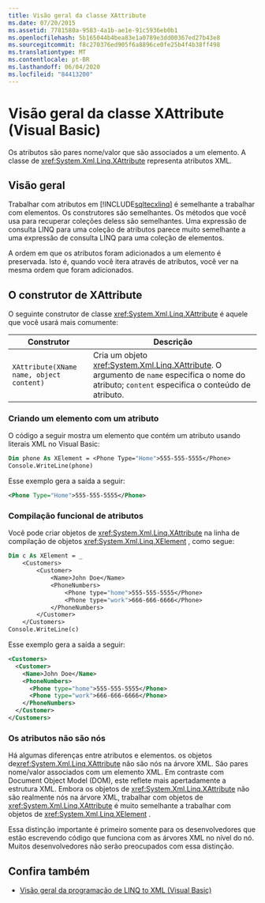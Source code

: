 ```yaml
---
title: Visão geral da classe XAttribute
ms.date: 07/20/2015
ms.assetid: 7781580a-9583-4a1b-ae1e-91c5936eb0b1
ms.openlocfilehash: 5b165044b4bea83e1a0789e3dd00367ed27b43e8
ms.sourcegitcommit: f8c270376ed905f6a8896ce0fe25b4f4b38ff498
ms.translationtype: MT
ms.contentlocale: pt-BR
ms.lasthandoff: 06/04/2020
ms.locfileid: "84413200"
---
```

# <a name="xattribute-class-overview-visual-basic"></a>Visão geral da classe XAttribute (Visual Basic)
Os atributos são pares nome/valor que são associados a um elemento. A classe de <xref:System.Xml.Linq.XAttribute> representa atributos XML.  
  
## <a name="overview"></a>Visão geral  
 Trabalhar com atributos em [!INCLUDE[sqltecxlinq](~/includes/sqltecxlinq-md.md)] é semelhante a trabalhar com elementos. Os construtores são semelhantes. Os métodos que você usa para recuperar coleções deless são semelhantes. Uma expressão de consulta LINQ para uma coleção de atributos parece muito semelhante a uma expressão de consulta LINQ para uma coleção de elementos.  
  
 A ordem em que os atributos foram adicionados a um elemento é preservada. Isto é, quando você itera através de atributos, você ver na mesma ordem que foram adicionados.  
  
## <a name="the-xattribute-constructor"></a>O construtor de XAttribute  
 O seguinte construtor de classe <xref:System.Xml.Linq.XAttribute> é aquele que você usará mais comumente:  
  
|Construtor|Descrição|  
|-----------------|-----------------|  
|`XAttribute(XName name, object content)`|Cria um objeto <xref:System.Xml.Linq.XAttribute>. O argumento de `name` especifica o nome do atributo; `content` especifica o conteúdo de atributo.|  
  
### <a name="creating-an-element-with-an-attribute"></a>Criando um elemento com um atributo  
 O código a seguir mostra um elemento que contém um atributo usando literais XML no Visual Basic:  
  
```vb  
Dim phone As XElement = <Phone Type="Home">555-555-5555</Phone>  
Console.WriteLine(phone)  
```  
  
 Esse exemplo gera a saída a seguir:  
  
```xml  
<Phone Type="Home">555-555-5555</Phone>  
```  
  
### <a name="functional-construction-of-attributes"></a>Compilação funcional de atributos  
 Você pode criar objetos de <xref:System.Xml.Linq.XAttribute> na linha de compilação de objetos <xref:System.Xml.Linq.XElement> , como segue:  
  
```vb  
Dim c As XElement = _  
    <Customers>  
        <Customer>  
            <Name>John Doe</Name>  
            <PhoneNumbers>  
                <Phone type="home">555-555-5555</Phone>  
                <Phone type="work">666-666-6666</Phone>  
            </PhoneNumbers>  
        </Customer>  
    </Customers>  
Console.WriteLine(c)  
```  
  
 Esse exemplo gera a saída a seguir:  
  
```xml  
<Customers>  
  <Customer>  
    <Name>John Doe</Name>  
    <PhoneNumbers>  
      <Phone type="home">555-555-5555</Phone>  
      <Phone type="work">666-666-6666</Phone>  
    </PhoneNumbers>  
  </Customer>  
</Customers>  
```  
  
### <a name="attributes-are-not-nodes"></a>Os atributos não são nós  
 Há algumas diferenças entre atributos e elementos. os objetos de<xref:System.Xml.Linq.XAttribute> não são nós na árvore XML. São pares nome/valor associados com um elemento XML. Em contraste com Document Object Model (DOM), este reflete mais apertadamente a estrutura XML. Embora os objetos de <xref:System.Xml.Linq.XAttribute> não são realmente nós na árvore XML, trabalhar com objetos de <xref:System.Xml.Linq.XAttribute> é muito semelhante a trabalhar com objetos de <xref:System.Xml.Linq.XElement> .  
  
 Essa distinção importante é primeiro somente para os desenvolvedores que estão escrevendo código que funciona com as árvores XML no nível do nó. Muitos desenvolvedores não serão preocupados com essa distinção.  
  
## <a name="see-also"></a>Confira também

- [Visão geral da programação de LINQ to XML (Visual Basic)](linq-to-xml-programming-overview.md)
